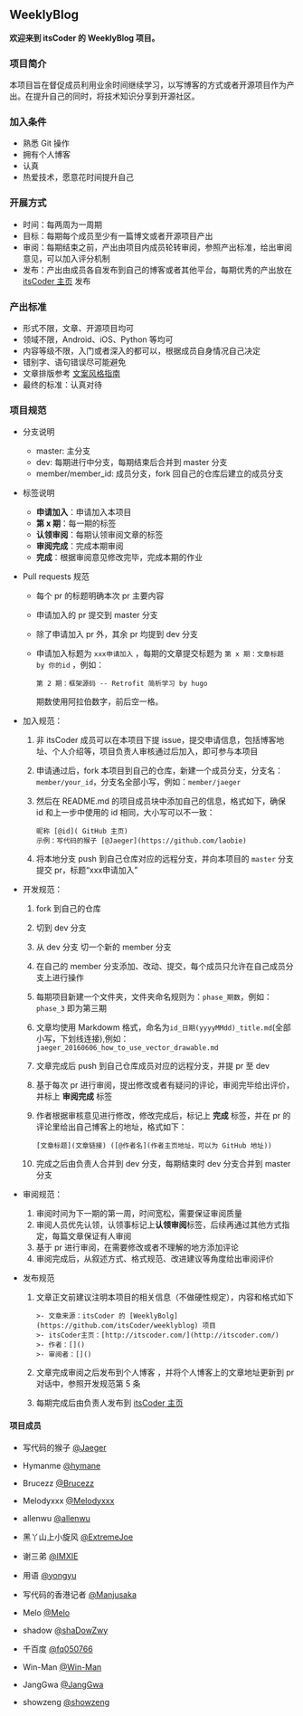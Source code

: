 ## WeeklyBlog
**欢迎来到 itsCoder 的 WeeklyBlog 项目。**
### 项目简介
本项目旨在督促成员利用业余时间继续学习，以写博客的方式或者开源项目作为产出。在提升自己的同时，将技术知识分享到开源社区。

### 加入条件
- 熟悉 Git 操作
- 拥有个人博客
- 认真
- 热爱技术，愿意花时间提升自己

### 开展方式
- 时间：每两周为一周期
- 目标：每期每个成员至少有一篇博文或者开源项目产出
- 审阅：每期结束之前，产出由项目内成员轮转审阅，参照产出标准，给出审阅意见，可以加入评分机制
- 发布：产出由成员各自发布到自己的博客或者其他平台，每期优秀的产出放在 [ itsCoder 主页](http://www.itscoder.com) 发布

### 产出标准
- 形式不限，文章、开源项目均可
- 领域不限，Android、iOS、Python 等均可
- 内容等级不限，入门或者深入的都可以，根据成员自身情况自己决定
- 错别字、语句错误尽可能避免
- 文章排版参考 [文案风格指南](https://open.leancloud.cn/copywriting-style-guide.html)
- 最终的标准：认真对待

### 项目规范
- 分支说明
  - master: 主分支
  - dev: 每期进行中分支，每期结束后合并到 master 分支
  - member/member_id: 成员分支，fork 回自己的仓库后建立的成员分支

- 标签说明

  - **申请加入**：申请加入本项目
  - **第 x 期**：每一期的标签
  - **认领审阅**：每期认领审阅文章的标签
  - **审阅完成**：完成本期审阅
  - **完成**：根据审阅意见修改完毕，完成本期的作业

- Pull requests 规范
  - 每个 pr 的标题明确本次 pr 主要内容

  - 申请加入的 pr 提交到 master 分支

  - 除了申请加入 pr 外，其余 pr 均提到 dev 分支

  - 申请加入标题为 `xxx申请加入` ，每期的文章提交标题为 `第 x 期：文章标题 by 你的id` ，例如：

    ```
    第 2 期：框架源码 -- Retrofit 简析学习 by hugo
    ```

    期数使用阿拉伯数字，前后空一格。

- 加入规范：

  1. 非 itsCoder 成员可以在本项目下提 issue，提交申请信息，包括博客地址、个人介绍等，项目负责人审核通过后加入，即可参与本项目

  2. 申请通过后，fork 本项目到自己的仓库，新建一个成员分支，分支名：`member/your_id`，分支名全部小写，例如：`member/jaeger`

  3. 然后在 README.md 的项目成员块中添加自己的信息，格式如下，确保 id 和上一步中使用的 id 相同，大小写可以不一致：

     ```
     昵称 [@id]( GitHub 主页)
     示例：写代码的猴子 [@Jaeger](https://github.com/laobie)
     ```

  4. 将本地分支 push 到自己仓库对应的远程分支，并向本项目的 `master` 分支提交 pr，标题“xxx申请加入”

- 开发规范：

  1. fork 到自己的仓库

  2. 切到 dev 分支
  3. 从 dev 分支 切一个新的 member 分支
  4. 在自己的 member 分支添加、改动、提交，每个成员只允许在自己成员分支上进行操作

  5. 每期项目新建一个文件夹，文件夹命名规则为：`phase_期数`，例如：`phase_3` 即为第三期

  6. 文章均使用 Markdowm 格式，命名为`id_日期(yyyyMMdd)_title.md`(全部小写，下划线连接),例如：`jaeger_20160606_how_to_use_vector_drawable.md` 

  7. 文章完成后 push 到自己仓库成员对应的远程分支，并提 pr 至 dev

  8. 基于每次 pr 进行审阅，提出修改或者有疑问的评论，审阅完毕给出评价，并标上 **审阅完成** 标签

  9. 作者根据审核意见进行修改，修改完成后，标记上 **完成** 标签，并在 pr 的评论里给出自己博客上的地址，格式如下：

     ```
     [文章标题](文章链接) ([@作者名](作者主页地址，可以为 GitHub 地址))
     ```

  10. 完成之后由负责人合并到 dev 分支，每期结束时 dev 分支合并到 master 分支

- 审阅规范：

  1. 审阅时间为下一期的第一周，时间宽松，需要保证审阅质量
  2. 审阅人员优先认领，认领事标记上**认领审阅**标签，后续再通过其他方式指定，每篇文章保证有人审阅
  3. 基于 pr 进行审阅，在需要修改或者不理解的地方添加评论
  4. 审阅完成后，从叙述方式、格式规范、改进建议等角度给出审阅评价

- 发布规范

  1. 文章正文前建议注明本项目的相关信息（不做硬性规定），内容和格式如下

     ```
     >- 文章来源：itsCoder 的 [WeeklyBolg](https://github.com/itsCoder/weeklyblog) 项目
     >- itsCoder主页：[http://itscoder.com/](http://itscoder.com/)
     >- 作者：[]()
     >- 审阅者：[]()
     ```

  2. 文章完成审阅之后发布到个人博客 ，并将个人博客上的文章地址更新到 pr 对话中，参照开发规范第 5 条

  3. 每期完成后由负责人发布到 [itsCoder 主页](http://itscoder.com/)

#### 项目成员
- 写代码的猴子 [@Jaeger](https://github.com/laobie)

- Hymanme [@hymane](https://github.com/hymanme)

- Brucezz [@Brucezz](https://github.com/brucezz)

- Melodyxxx [@Melodyxxx](https://github.com/melodyxxx)

- allenwu [@allenwu](https://github.com/wuchangfeng)

- 黑丫山上小旋风 [@ExtremeJoe](https://github.com/JoeSteven)

- 谢三弟 [@IMXIE](https://github.com/xcc3641)

- 用语 [@yongyu](https://github.com/yongyu0102)

- 写代码的香港记者 [@Manjusaka](https://github.com/Zheaoli)

- Melo [@Melo](https://github.com/itsMelo)

- shadow [@shaDowZwy](https://github.com/shaDowZwy)

- 千百度 [@fq050766](https://github.com/fq050766) 

- Win-Man [@Win-Man](https://github.com/Win-Man)

- JangGwa [@JangGwa](https://github.com/JangGwa)

- showzeng [@showzeng](https://github.com/showzeng)
